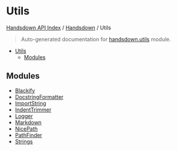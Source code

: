 # Utils

[Handsdown API Index](../../README.md#handsdown-api-index) /
[Handsdown](../index.md#handsdown) /
Utils

> Auto-generated documentation for [handsdown.utils](https://github.com/vemel/handsdown/blob/main/handsdown/utils/__init__.py) module.

- [Utils](#utils)
  - [Modules](#modules)

## Modules

- [Blackify](./blackify.md)
- [DocstringFormatter](./docstring_formatter.md)
- [ImportString](./import_string.md)
- [IndentTrimmer](./indent_trimmer.md)
- [Logger](./logger.md)
- [Markdown](./markdown.md)
- [NicePath](./nice_path.md)
- [PathFinder](./path_finder.md)
- [Strings](./strings.md)